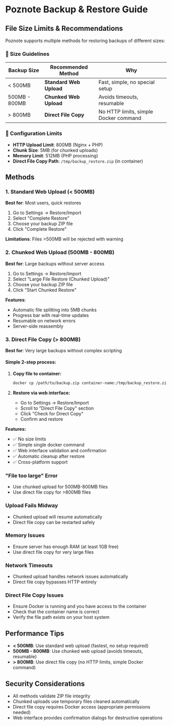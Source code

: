 # Poznote Backup & Restore Guide

## File Size Limits & Recommendations

Poznote supports multiple methods for restoring backups of different sizes:

### 📏 Size Guidelines

| Backup Size | Recommended Method | Why |
|-------------|-------------------|-----|
| < 500MB | **Standard Web Upload** | Fast, simple, no special setup |
| 500MB - 800MB | **Chunked Web Upload** | Avoids timeouts, resumable |
| > 800MB | **Direct File Copy** | No HTTP limits, simple Docker command |

### 🔧 Configuration Limits

- **HTTP Upload Limit**: 800MB (Nginx + PHP)
- **Chunk Size**: 5MB (for chunked uploads)
- **Memory Limit**: 512MB (PHP processing)
- **Direct File Copy Path**: `/tmp/backup_restore.zip` (in container)

## Methods

### 1. Standard Web Upload (< 500MB)

**Best for**: Most users, quick restores

1. Go to Settings → Restore/Import
2. Select "Complete Restore"
3. Choose your backup ZIP file
4. Click "Complete Restore"

**Limitations**: Files >500MB will be rejected with warning

### 2. Chunked Web Upload (500MB - 800MB)

**Best for**: Large backups without server access

1. Go to Settings → Restore/Import
2. Select "Large File Restore (Chunked Upload)"
3. Choose your backup ZIP file
4. Click "Start Chunked Restore"

**Features**:
- Automatic file splitting into 5MB chunks
- Progress bar with real-time updates
- Resumable on network errors
- Server-side reassembly

### 3. Direct File Copy (> 800MB)

**Best for**: Very large backups without complex scripting

#### Simple 2-step process:

1. **Copy file to container:**
   ```bash
   docker cp /path/to/backup.zip container-name:/tmp/backup_restore.zip
   ```

2. **Restore via web interface:**
   - Go to Settings → Restore/Import
   - Scroll to "Direct File Copy" section
   - Click "Check for Direct Copy"
   - Confirm and restore

**Features:**
- ✅ No size limits
- ✅ Simple single docker command
- ✅ Web interface validation and confirmation
- ✅ Automatic cleanup after restore
- ✅ Cross-platform support

### "File too large" Error
- Use chunked upload for 500MB-800MB files
- Use direct file copy for >800MB files

### Upload Fails Midway
- Chunked upload will resume automatically
- Direct file copy can be restarted safely

### Memory Issues
- Ensure server has enough RAM (at least 1GB free)
- Use direct file copy for very large files

### Network Timeouts
- Chunked upload handles network issues automatically
- Direct file copy bypasses HTTP entirely

### Direct File Copy Issues
- Ensure Docker is running and you have access to the container
- Check that the container name is correct
- Verify the file path exists on your host system

## Performance Tips

- **< 500MB**: Use standard web upload (fastest, no setup required)
- **500MB - 800MB**: Use chunked web upload (avoids timeouts, resumable)
- **> 800MB**: Use direct file copy (no HTTP limits, simple Docker command)

## Security Considerations

- All methods validate ZIP file integrity
- Chunked uploads use temporary files cleaned automatically
- Direct file copy requires Docker access (appropriate permissions needed)
- Web interface provides confirmation dialogs for destructive operations